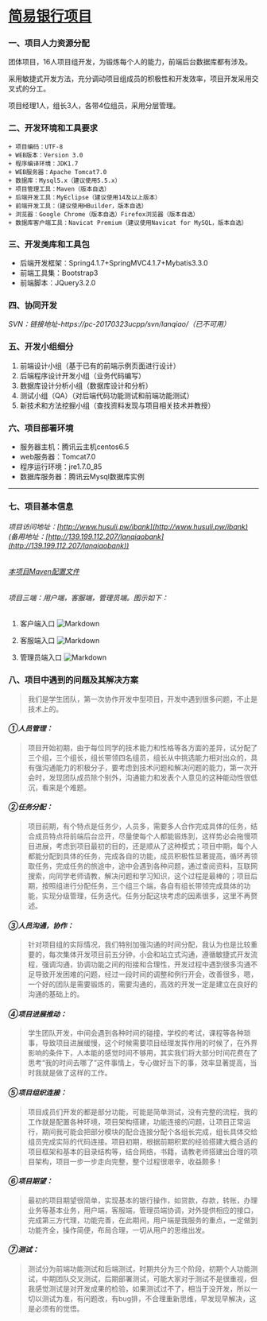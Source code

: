 [简易银行项目](http://139.199.112.207/lanqiaobank "点击访问项目")
===========
### 一、项目人力资源分配
团体项目，16人项目组开发，为锻炼每个人的能力，前端后台数据库都有涉及。

采用敏捷式开发方法，充分调动项目组成员的积极性和开发效率，项目开发采用交叉式的分工。

项目经理1人，组长3人，各带4位组员，采用分层管理。
### 二、开发环境和工具要求
	+ 项目编码：UTF-8
	+ WEB版本：Version 3.0
	+ 程序编译环境：JDK1.7
	+ WEB服务器：Apache Tomcat7.0
	+ 数据库：Mysql5.x（建议使用5.5.x）
	+ 项目管理工具：Maven（版本自选）
	+ 后端开发工具：MyEclipse（建议使用14及以上版本）
	+ 前端开发工具：（建议使用HBuilder，版本自选）
	+ 浏览器：Google Chrome（版本自选）Firefox浏览器（版本自选）
	+ 数据库客户端工具：Navicat Premium（建议使用Navicat for MySQL，版本自选）
### 三、开发类库和工具包
+ 后端开发框架：Spring4.1.7+SpringMVC4.1.7+Mybatis3.3.0
+ 前端工具集：Bootstrap3
+ 前端脚本：JQuery3.2.0
### 四、协同开发
_SVN：链接地址-https://pc-20170323ucpp/svn/lanqiao/（已不可用）_
### 五、开发小组细分
1. 前端设计小组（基于已有的前端示例页面进行设计）
2. 后端程序设计开发小组（业务代码编写）
3. 数据库设计分析小组（数据库设计和分析）
4. 测试小组（QA）（对后端代码功能测试和前端功能测试）
5. 新技术和方法挖掘小组（查找资料发现与项目相关技术并教授）
### 六、项目部署环境
+ 服务器主机：腾讯云主机centos6.5
+ web服务器：Tomcat7.0
+ 程序运行环境：jre1.7.0_85
+ 数据库服务器：腾讯云Mysql数据库实例
****
### 七、项目基本信息
###### 项目访问地址：[http://www.husuli.pw/ibank](http://www.husuli.pw/ibank) (备用地址：[http://139.199.112.207/lanqiaobank](http://139.199.112.207/lanqiaobank))

###### [本项目Maven配置文件](https://github.com/sujie68/ibank/blob/master/pom.xml)

###### 项目三端：用户端，客服端，管理员端。图示如下：
1. 客户端入口
![Markdown](http://i2.kiimg.com/1949/83a048caff3de9fb.png "客户端入口")

2. 客服端入口
![Markdown](http://i1.buimg.com/1949/70c755cee76f58ac.png "客服端入口")

3. 管理员端入口
![Markdown](http://i1.buimg.com/1949/2a3384c46d2b5753.png "管理员端入口")
### 八、项目中遇到的问题及其解决方案
>我们是学生团队，第一次协作开发中型项目，开发中遇到很多问题，不止是技术上的。
#### *①人员管理：*
>项目开始初期，由于每位同学的技术能力和性格等各方面的差异，试分配了三个组，三个组长，组长带领四名组员，组长从中挑选能力相对出众的，具有强沟通能力的积极分子，要考虑到技术问题和解决问题的能力，第一次开会时，发现团队成员除个别外，沟通能力和发表个人意见的这种能动性很低沉，看来是个难题。
#### *②任务分配：*
>项目前期，有个特点是任务少，人员多，需要多人合作完成具体的任务，结合成员特点将前端后台岔开，尽量使每个人都能锻炼到，这样势必会拖慢项目进展，考虑到项目最初的目的，还是顺从了这种模式；项目中期，每个人都能分配到具体的任务，完成各自的功能，成员积极性显著提高，循环再领取任务，完成任务的旅途中，途中会遇到各种问题，通过查阅资料，互联网搜索，向同学老师请教，解决问题和学习知识，这个过程是最棒的；项目后期，按照组进行分配任务，三个组三个端，各自有组长带领完成具体的功能，实现分级管理，任务迭代。任务分配这块考虑的因素很多，这里不再赘述。
#### *③人员沟通，协作：*
>针对项目组的实际情况，我们特别加强沟通的时间分配，我认为也是比较重要的，每次集体开发项目前五分钟，小会和站立式沟通，遵循敏捷式开发流程，强调沟通，协调功能之间的衔接和合理性，开发过程中遇到很多沟通不足导致开发困难的问题，经过一段时间的调整和例行开会，改善很多，嗯，一个好的团队是需要锻炼的，需要沟通的，高效的开发一定是建立在良好的沟通的基础上的。
#### *④项目进展推动：*
>学生团队开发，中间会遇到各种时间的碰撞，学校的考试，课程等各种琐事，导致项目进展缓慢，这个时候需要项目经理发挥作用的时候了，在外界影响的条件下，人本能的感觉时间不够用，其实我们将大部分时间花费在了思考“我的时间去哪了”这件事情上，专心做好当下的事，效率显著提高，当时我就是做了这样的工作。
#### *⑤项目组织连接：*
>项目成员们开发的都是部分功能，可能是简单测试，没有完整的流程，我的工作就是配置各种环境，项目架构搭建，功能连接的问题，让项目正常运行，期间我可能会把部分模块的配合连接分配个各组长完成，组长具体交给组员完成实际的代码连接。项目初期，根据前期积累的经验搭建大概合适的项目框架和基本的目录结构等，结合网络，书籍，请教老师搭建出合理的项目架构，项目一步一步走向完整，整个过程很艰辛，收益颇多！
#### *⑥项目期望：*
>最初的项目期望很简单，实现基本的银行操作，如贷款，存款，转账，办理业务等基本业务，用户端，客服端，管理员端协调，对外提供相应的接口，完成第三方代理，功能完善，在此期间，用户端是我服务的重点，一定做到功能齐全，操作简便，布局合理，一切从用户的思维出发。
#### *⑦测试：*
>测试分为前端功能测试和后端测试，时期共分为三个阶段，初期个人功能测试，中期团队交叉测试，后期部署测试，可能大家对于测试不是很重视，但我感觉测试是对开发成果的检验，如果测试过不了，相当于没开发，所以一切以测试为准，有问题改，有bug排，不合理重新思维，早发现早解决，这是必须有的觉悟。
